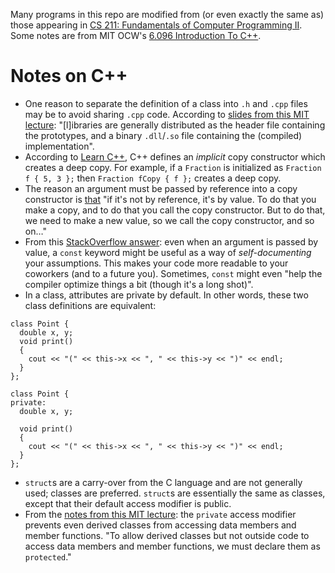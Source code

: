 Many programs in this repo are modified from (or even exactly the same as) those appearing in [CS 211: Fundamentals of Computer Programming II](https://www.mccormick.northwestern.edu/computer-science/academics/courses/descriptions/211.html). Some notes are from MIT OCW's [6.096 Introduction To C++](https://ocw.mit.edu/courses/6-096-introduction-to-c-january-iap-2011/).

# Notes on C++

- One reason to separate the definition of a class into `.h` and `.cpp` files may be to avoid sharing `.cpp` code. According to [slides from this MIT lecture](https://ocw.mit.edu/courses/6-096-introduction-to-c-january-iap-2011/resources/mit6_096iap11_lec03/): "[l]ibraries are generally distributed as the header file containing the prototypes, and a binary `.dll`/`.so` file containing the (compiled) implementation".  
- According to [Learn C++]([url](https://www.learncpp.com/cpp-tutorial/introduction-to-the-copy-constructor/)https://www.learncpp.com/cpp-tutorial/introduction-to-the-copy-constructor/), C++ defines an *implicit* copy constructor which creates a deep copy. For example, if a `Fraction` is initialized as `Fraction f { 5, 3 };` then `Fraction fCopy { f };` creates a deep copy.
- The reason an argument must be passed by reference into a copy constructor is [that](https://stackoverflow.com/a/2685871) "if it's not by reference, it's by value. To do that you make a copy, and to do that you call the copy constructor. But to do that, we need to make a new value, so we call the copy constructor, and so on…"
- From this [StackOverflow answer](https://stackoverflow.com/a/117557): even when an argument is passed by value, a `const` keyword might be useful as a way of *self-documenting* your assumptions. This makes your code more readable to your coworkers (and to a future you). Sometimes, `const` might even "help the compiler optimize things a bit (though it's a long shot)".
- In a class, attributes are private by default. In other words, these two class definitions are equivalent:
```
class Point {
  double x, y;
  void print()
  {
    cout << "(" << this->x << ", " << this->y << ")" << endl;  
  }
};
```
```
class Point {
private:
  double x, y;

  void print()
  {
    cout << "(" << this->x << ", " << this->y << ")" << endl;  
  }
};
```
- `struct`s are a carry-over from the C language and are not generally used; classes are preferred. `struct`s are essentially the same as classes, except that their default access modifier is public.
- From the [notes from this MIT lecture](https://ocw.mit.edu/courses/6-096-introduction-to-c-january-iap-2011/resources/mit6_096iap11_lec07/): the `private` access modifier prevents even derived classes from accessing data members and member functions. "To allow derived classes but not outside code to access data members and member functions, we must declare them as `protected`."
